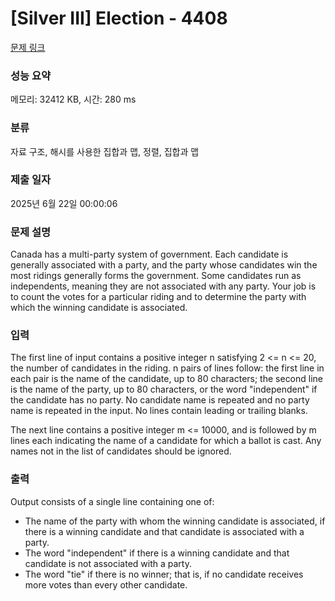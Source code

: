 # [Silver III] Election - 4408 

[문제 링크](https://www.acmicpc.net/problem/4408) 

### 성능 요약

메모리: 32412 KB, 시간: 280 ms

### 분류

자료 구조, 해시를 사용한 집합과 맵, 정렬, 집합과 맵

### 제출 일자

2025년 6월 22일 00:00:06

### 문제 설명

<p>Canada has a multi-party system of government. Each candidate is generally associated with a party, and the party whose candidates win the most ridings generally forms the government. Some candidates run as independents, meaning they are not associated with any party. Your job is to count the votes for a particular riding and to determine the party with which the winning candidate is associated.</p>

### 입력 

 <p>The first line of input contains a positive integer n satisfying 2 <= n <= 20, the number of candidates in the riding. n pairs of lines follow: the first line in each pair is the name of the candidate, up to 80 characters; the second line is the name of the party, up to 80 characters, or the word "independent" if the candidate has no party. No candidate name is repeated and no party name is repeated in the input. No lines contain leading or trailing blanks.</p>

<p>The next line contains a positive integer m <= 10000, and is followed by m lines each indicating the name of a candidate for which a ballot is cast. Any names not in the list of candidates should be ignored.</p>

### 출력 

 <p>Output consists of a single line containing one of:</p>

<ul>
	<li>The name of the party with whom the winning candidate is associated, if there is a winning candidate and that candidate is associated with a party.</li>
	<li>The word "independent" if there is a winning candidate and that candidate is not associated with a party.</li>
	<li>The word "tie" if there is no winner; that is, if no candidate receives more votes than every other candidate.</li>
</ul>

